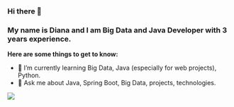 ### Hi there 👋

### My name is Diana and I am Big Data and Java Developer with 3 years experience.

**Here are some things to get to know:**

- 🌱 I’m currently learning Big Data, Java (especially for web projects), Python.
- 💬 Ask me about Java, Spring Boot, Big Data, projects, technologies.

<!--
**Dzeru/Dzeru** is a ✨ _special_ ✨ repository because its `README.md` (this file) appears on your GitHub profile.

Here are some ideas to get you started:

- 🔭 I’m currently working on ...
- 🌱 I’m currently learning ...
- 👯 I’m looking to collaborate on ...
- 🤔 I’m looking for help with ...
- 💬 Ask me about ...
- 📫 How to reach me: ...
- 😄 Pronouns: ...
- ⚡ Fun fact: ...
-->

![](https://komarev.com/ghpvc/?username=Dzeru)
